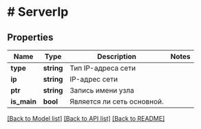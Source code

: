 # # ServerIp

## Properties

Name | Type | Description | Notes
------------ | ------------- | ------------- | -------------
**type** | **string** | Тип IP-адреса сети |
**ip** | **string** | IP-адрес сети |
**ptr** | **string** | Запись имени узла |
**is_main** | **bool** | Является ли сеть основной. |

[[Back to Model list]](../../README.md#models) [[Back to API list]](../../README.md#endpoints) [[Back to README]](../../README.md)
